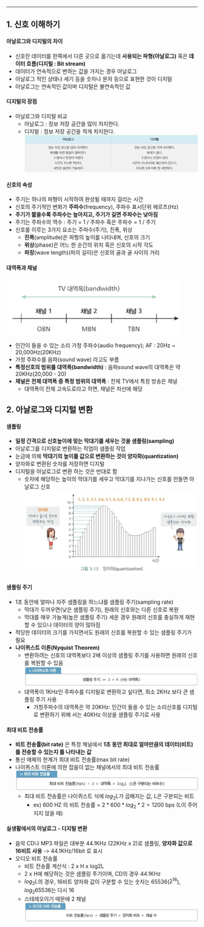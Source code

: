 
---
## 1. 신호 이해하기
####  아날로그와 디지털의 차이
- 신호란 데이터를 한쪽에서 다른 곳으로 옮기는데 **사용되는 파형(아날로그)** 혹은 **데이터 흐름(디지털 : Bit stream)**
- 데이터가 연속적으로 변하는 값을 가지는 경우 아날로그
- 아날로그 적인 상태나 세기 등을 숫자나 문자 등으로 표현한 것이 디지털
- 아날로그는 연속적인 값이며 디지털은 불연속적인 값

####  디지털의 장점
- 아날로그와 디지털 비교
	- 아날로그 : 정보 저장 공간을 많이 차지한다.
	- 디지털 : 정보 저장 공간을 적게 차지한다.
![](../../../../image/Pasted%20image%2020240923150811.png)

####  신호의 속성
- 주기는 하나의 파형이 시작하여 완성될 때까지 걸리는 시간
- 신호의 주기적인 변화가 **주파수**(frequency), 주파수 표시단위 헤르츠(Hz)
- **주기가 짧을수록 주파수는 높아지고, 주기가 길면 주파수는 낮아짐**
- 주기는 주파수의 역수 : 주기 = 1 / 주파수 혹은 주파수 = 1 / 주기 
- 신호를 이루는 3가지 요소는 주파수(주기), 진폭, 위상
	- **진폭**(amplitude)은 파형의 높이를 나타내며, 신호의 크기 
	- **위상**(phase)은 어느 한 순간의 위치 혹은 신호의 시작 각도
	- **파장**(wave length)(파의 길이)은 신호의 골과 골 사이의 거리

#### 대역폭과 채널
![](../../../../image/Pasted%20image%2020240923155348.png)
- 인간이 들을 수 있는 소리 가청 주파수(audio frequency); AF : 20Hz ~ 20,000Hz(20KHz)
- 가청 주파수를 음파(sound wave) 라고도 부름
- **특정신호의 범위를 대역폭(bandwidth)** : 음파sound wave의 대역폭은 약 20KHz(20,000 - 20)
- **채널은 전체 대역폭 중 특정 범위의 대역폭** : 전체 TV에서 특정 방송은 채널
	- 대역폭이 전체 고속도로라고 하면, 채널은 차선에 해당

## 2. 아날로그와 디지털 변환
#### 샘플링
- **일정 간격으로 신호높이에 맞는 막대기를 세우는 것을 샘플링(sampling)**
- 아날로그를 디지털로 변환하는 작업이 샘플링 작업
- 눈금에 의해 **막대기의 높이를 값으로 변환하는 것이 양자화(quantization)**
- 양자화로 변환된 숫자를 저장하면 디지털
- 디지털을 아날로그로 변환 하는 것은 반대로 함
	- 숫자에 해당하는 높이의 막대기를 세우고 막대기를 지나가는 신호를 만들면 아날로그 신호
	![](../../../../image/Pasted%20image%2020240923155556.png)
#### 샘플링 주기
- 1초 동안에 얼마나 자주 샘플링을 하느냐를 샘플링 주기(sampling rate)
	- 막대가 두꺼우면(낮은 샘플링 주기), 원래의 신호와는 다른 신호로 복원
	- 막대를 매우 가늘게(높은 샘플링 주기) 세운 경우 원래의 신호를 충실하게 재현 할 수 있으나 데이터의 양이 많아짐
- 적당한 데이터의 크기를 가지면서도 원래의 신호를 복원할 수 있는 샘플링 주기가 필요
- **나이퀴스트 이론(Nyquist Theorem)**
	- 변환하려는 신호의 대역폭보다 2배 이상의 샘플링 주기를 사용하면 원래의 신호를 복원할 수 있음
		![](../../../../image/Pasted%20image%2020240923155625.png)
	- 대역폭이 1KHz인 주파수를 디지털로 변환하고 싶다면, 최소 2KHz 보다 큰 샘플링 주기 사용
		- 가청주파수의 대역폭은 약 20KHz: 인간이 들을 수 있는 소리신호를 디지털로 변환하기 위해 서는 40KHz 이상을 샘플링 주기로 사용

#### 최대 비트 전송률
- **비트 전송률(bit rate)** 은 특정 채널에서 **1초 동안 최대로 얼마만큼의 데이터(비트)를 전송할 수 있는지 를 나타내는 값**  
- 통신 매체의 한계가 최대 비트 전송률(max bit rate) 
- 나이퀴스트 이론에 의한 잡음이 없는 채널에서의 최대 비트 전송률
	![](../../../../image/Pasted%20image%2020240923155837.png)
	- 최대 비트 전송률은 나이퀴스트 식에 $log_2L$가 곱해지는 값, L은 구분되는 비트
		- ex) 600 HZ 의 비트 전송률 = $2*600*log_2*{2}= 1200$ bps (L이 주어지지 않을 때)

#### 실생활에서의 아날로그 - 디지털 변환
- 음악 CD나 MP3 파일은 대부분 44.1KHz (22KHz x 2)로 샘플링, **양자화 값으로 16비트 사용** -> 44.1KHz/16bit 로 표시
- 오디오 비트 전송률 
	- 비트 전송률 계산식 : 2 x H x log2L 
	- 2 x H에 해당하는 것은 샘플링 주기이며, CD의 경우 44.1KHz
	- $log_2{L}$의 경우, 16비트 양자화 값이 구분할 수 있는 숫자는 65536($2^{16}$), $log_2{65536}$는 다시 16
	- 스테레오이기 때문에 2 채널
	![](../../../../image/Pasted%20image%2020240923160808.png)



